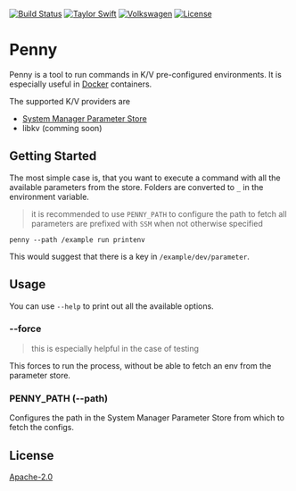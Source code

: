 [![Build Status](https://travis-ci.org/andersnormal/penny.svg?branch=master)](https://travis-ci.org/axelspringer/penny)
[![Taylor Swift](https://img.shields.io/badge/secured%20by-taylor%20swift-brightgreen.svg)](https://twitter.com/SwiftOnSecurity)
[![Volkswagen](https://auchenberg.github.io/volkswagen/volkswargen_ci.svg?v=1)](https://github.com/auchenberg/volkswagen)
[![License](https://img.shields.io/badge/License-Apache%202.0-blue.svg)](https://opensource.org/licenses/Apache-2.0)

# Penny

Penny is a tool to run commands in K/V pre-configured environments. It is especially useful in [Docker](https://docker.io) containers.

The supported K/V providers are

* [System Manager Parameter Store](https://docs.aws.amazon.com/systems-manager/latest/userguide/systems-manager-paramstore.html)
* libkv (comming soon)

## Getting Started

The most simple case is, that you want to execute a command with all the available parameters from the store. Folders are converted to `_` in the environment variable.

> it is recommended to use `PENNY_PATH` to configure the path to fetch
> all parameters are prefixed with `SSM` when not otherwise specified

```
penny --path /example run printenv
```

This would suggest that there is a key in `/example/dev/parameter`.

## Usage

You can use `--help` to print out all the available options.

### --force

> this is especially helpful in the case of testing

This forces to run the process, without be able to fetch an env from the parameter store.

### PENNY_PATH (--path)

Configures the path in the System Manager Parameter Store from which to fetch the configs.

## License
[Apache-2.0](/LICENSE)
